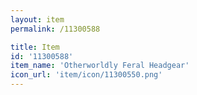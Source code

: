 ```yaml
---
layout: item
permalink: /11300588

title: Item
id: '11300588'
item_name: 'Otherworldly Feral Headgear'
icon_url: 'item/icon/11300550.png'
---
```

